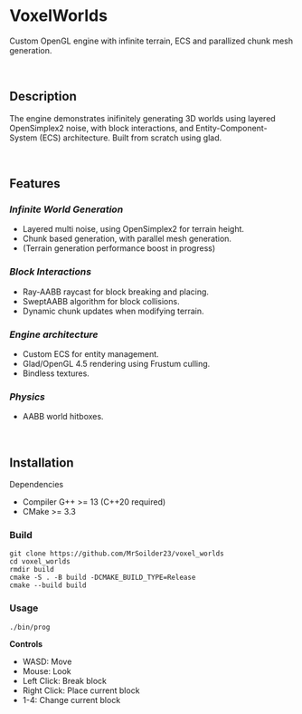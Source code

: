 # **VoxelWorlds**

Custom OpenGL engine with infinite terrain, ECS and parallized chunk mesh generation.

&nbsp;
## **Description**

The engine demonstrates inifinitely generating 3D worlds using layered OpenSimplex2 noise, with block interactions, and Entity-Component-System (ECS) architecture. Built from scratch using glad.

&nbsp;
## **Features**

### **_Infinite World Generation_**

- Layered multi noise, using OpenSimplex2 for terrain height.
- Chunk based generation, with parallel mesh generation.
- (Terrain generation performance boost in progress)

### **_Block Interactions_**

- Ray-AABB raycast for block breaking and placing.
- SweptAABB algorithm for block collisions.
- Dynamic chunk updates when modifying terrain.

### **_Engine architecture_**

- Custom ECS for entity management.
- Glad/OpenGL 4.5 rendering using Frustum culling.
- Bindless textures.

### **_Physics_**

- AABB world hitboxes.

&nbsp;
## **Installation**

Dependencies

- Compiler G++ >= 13 (C++20 required)
- CMake >= 3.3

### Build

```
git clone https://github.com/MrSoilder23/voxel_worlds
cd voxel_worlds
rmdir build
cmake -S . -B build -DCMAKE_BUILD_TYPE=Release
cmake --build build
```

### Usage

```
./bin/prog
```

**Controls**
- WASD: Move
- Mouse: Look
- Left Click: Break block
- Right Click: Place current block
- 1-4: Change current block